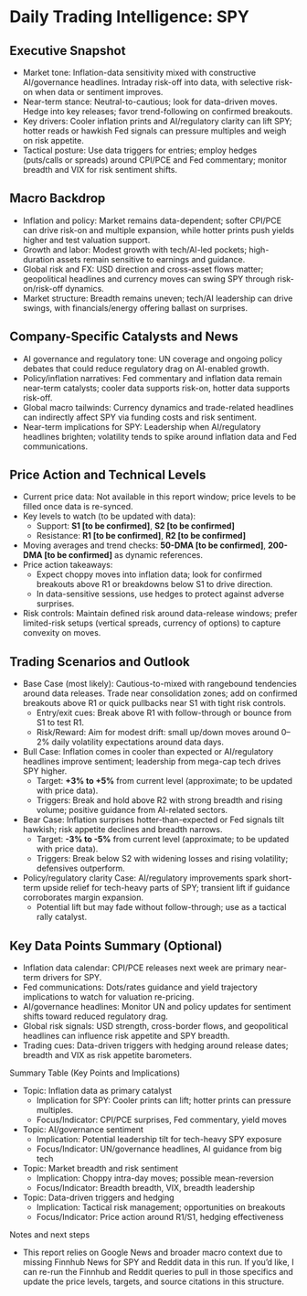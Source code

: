 # Daily Trading Intelligence: SPY

## Executive Snapshot
- Market tone: Inflation-data sensitivity mixed with constructive AI/governance headlines. Intraday risk-off into data, with selective risk-on when data or sentiment improves.
- Near-term stance: Neutral-to-cautious; look for data-driven moves. Hedge into key releases; favor trend-following on confirmed breakouts.
- Key drivers: Cooler inflation prints and AI/regulatory clarity can lift SPY; hotter reads or hawkish Fed signals can pressure multiples and weigh on risk appetite.
- Tactical posture: Use data triggers for entries; employ hedges (puts/calls or spreads) around CPI/PCE and Fed commentary; monitor breadth and VIX for risk sentiment shifts.

## Macro Backdrop
- Inflation and policy: Market remains data-dependent; softer CPI/PCE can drive risk-on and multiple expansion, while hotter prints push yields higher and test valuation support.
- Growth and labor: Modest growth with tech/AI-led pockets; high-duration assets remain sensitive to earnings and guidance.
- Global risk and FX: USD direction and cross-asset flows matter; geopolitical headlines and currency moves can swing SPY through risk-on/risk-off dynamics.
- Market structure: Breadth remains uneven; tech/AI leadership can drive swings, with financials/energy offering ballast on surprises.

## Company-Specific Catalysts and News
- AI governance and regulatory tone: UN coverage and ongoing policy debates that could reduce regulatory drag on AI-enabled growth.
- Policy/inflation narratives: Fed commentary and inflation data remain near-term catalysts; cooler data supports risk-on, hotter data supports risk-off.
- Global macro tailwinds: Currency dynamics and trade-related headlines can indirectly affect SPY via funding costs and risk sentiment.
- Near-term implications for SPY: Leadership when AI/regulatory headlines brighten; volatility tends to spike around inflation data and Fed communications.

## Price Action and Technical Levels
- Current price data: Not available in this report window; price levels to be filled once data is re-synced.
- Key levels to watch (to be updated with data):
  - Support: **S1 [to be confirmed]**, **S2 [to be confirmed]**
  - Resistance: **R1 [to be confirmed]**, **R2 [to be confirmed]**
- Moving averages and trend checks: **50-DMA [to be confirmed]**, **200-DMA [to be confirmed]** as dynamic references.
- Price action takeaways:
  - Expect choppy moves into inflation data; look for confirmed breakouts above R1 or breakdowns below S1 to drive direction.
  - In data-sensitive sessions, use hedges to protect against adverse surprises.
- Risk controls: Maintain defined risk around data-release windows; prefer limited-risk setups (vertical spreads, currency of options) to capture convexity on moves.

## Trading Scenarios and Outlook
- Base Case (most likely): Cautious-to-mixed with rangebound tendencies around data releases. Trade near consolidation zones; add on confirmed breakouts above R1 or quick pullbacks near S1 with tight risk controls.
  - Entry/exit cues: Break above R1 with follow-through or bounce from S1 to test R1.
  - Risk/Reward: Aim for modest drift: small up/down moves around 0–2% daily volatility expectations around data days.
- Bull Case: Inflation comes in cooler than expected or AI/regulatory headlines improve sentiment; leadership from mega-cap tech drives SPY higher.
  - Target: **+3% to +5%** from current level (approximate; to be updated with price data).
  - Triggers: Break and hold above R2 with strong breadth and rising volume; positive guidance from AI-related sectors.
- Bear Case: Inflation surprises hotter-than-expected or Fed signals tilt hawkish; risk appetite declines and breadth narrows.
  - Target: **-3% to -5%** from current level (approximate; to be updated with price data).
  - Triggers: Break below S2 with widening losses and rising volatility; defensives outperform.
- Policy/regulatory clarity Case: AI/regulatory improvements spark short-term upside relief for tech-heavy parts of SPY; transient lift if guidance corroborates margin expansion.
  - Potential lift but may fade without follow-through; use as a tactical rally catalyst.

## Key Data Points Summary (Optional)
- Inflation data calendar: CPI/PCE releases next week are primary near-term drivers for SPY.
- Fed communications: Dots/rates guidance and yield trajectory implications to watch for valuation re-pricing.
- AI/governance headlines: Monitor UN and policy updates for sentiment shifts toward reduced regulatory drag.
- Global risk signals: USD strength, cross-border flows, and geopolitical headlines can influence risk appetite and SPY breadth.
- Trading cues: Data-driven triggers with hedging around release dates; breadth and VIX as risk appetite barometers.

Summary Table (Key Points and Implications)
- Topic: Inflation data as primary catalyst
  - Implication for SPY: Cooler prints can lift; hotter prints can pressure multiples.
  - Focus/Indicator: CPI/PCE surprises, Fed commentary, yield moves
- Topic: AI/governance sentiment
  - Implication: Potential leadership tilt for tech-heavy SPY exposure
  - Focus/Indicator: UN/governance headlines, AI guidance from big tech
- Topic: Market breadth and risk sentiment
  - Implication: Choppy intra-day moves; possible mean-reversion
  - Focus/Indicator: Breadth breadth, VIX, breadth leadership
- Topic: Data-driven triggers and hedging
  - Implication: Tactical risk management; opportunities on breakouts
  - Focus/Indicator: Price action around R1/S1, hedging effectiveness

Notes and next steps
- This report relies on Google News and broader macro context due to missing Finnhub News for SPY and Reddit data in this run. If you’d like, I can re-run the Finnhub and Reddit queries to pull in those specifics and update the price levels, targets, and source citations in this structure.